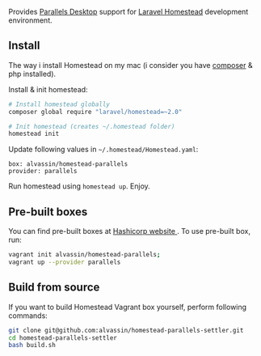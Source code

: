 Provides [Parallels Desktop](https://www.parallels.com/products/desktop/) support for [Laravel Homestead](http://laravel.com/docs/5.1/homestead) development environment.

## Install
The way i install Homestead on my mac (i consider you have [composer](https://getcomposer.org/) & php installed).

Install & init homestead:
```bash
# Install homestead globally
composer global require "laravel/homestead=~2.0"

# Init homestead (creates ~/.homestead folder) 
homestead init
```

Update following values in `~/.homestead/Homestead.yaml`:
```
box: alvassin/homestead-parallels
provider: parallels
```

Run homestead using `homestead up`. Enjoy.

## Pre-built boxes
You can find pre-built boxes at [Hashicorp website ](https://atlas.hashicorp.com/alvassin/boxes/homestead-parallels/versions/1.0.0). To use pre-built box, run: 
```bash
vagrant init alvassin/homestead-parallels; 
vagrant up --provider parallels
```

## Build from source
If you want to build Homestead Vagrant box yourself, perform following commands:
```bash
git clone git@github.com:alvassin/homestead-parallels-settler.git
cd homestead-parallels-settler
bash build.sh
```
